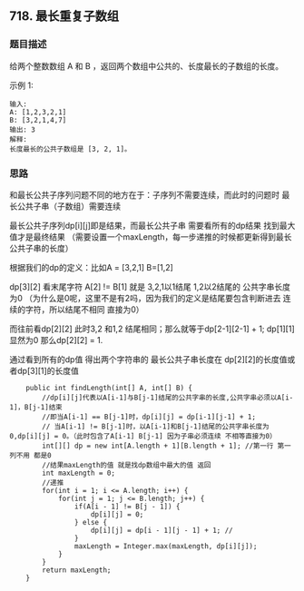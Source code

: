 ## 718. 最长重复子数组

### 题目描述
给两个整数数组 A 和 B ，返回两个数组中公共的、长度最长的子数组的长度。

示例 1:
```
输入:
A: [1,2,3,2,1]
B: [3,2,1,4,7]
输出: 3
解释: 
长度最长的公共子数组是 [3, 2, 1]。
```


### 思路
和最长公共子序列问题不同的地方在于：子序列不需要连续，而此时的问题时 最长公共子串（子数组）需要连续

最长公共子序列dp[i][j]即是结果，而最长公共子串 需要看所有的dp结果 找到最大值才是最终结果
（需要设置一个maxLength，每一步递推的时候都更新得到最长公共子串的长度）

根据我们的dp的定义：比如A = [3,2,1] B=[1,2]

dp[3][2] 看末尾字符 A[2] != B[1] 就是 3,2,1以1结尾 1,2以2结尾的 公共字串长度为0
（为什么是0呢，这里不是有2吗，因为我们的定义是结尾要包含判断进去 连续的字符，所以结尾不相同 直接为0）

而往前看dp[2][2] 此时3,2 和1,2 结尾相同；那么就等于dp[2-1][2-1] + 1; 
dp[1][1]显然为0 那么dp[2][2] = 1.

通过看到所有的dp值 得出两个字符串的 最长公共子串长度在 dp[2][2]的长度值或者dp[3][1]的长度值
```   
    public int findLength(int[] A, int[] B) {
        //dp[i][j]代表以A[i-1]与B[j-1]结尾的公共字串的长度,公共字串必须以A[i-1]，B[j-1]结束
        //即当A[i-1] == B[j-1]时，dp[i][j] = dp[i-1][j-1] + 1;
        // 当A[i-1] != B[j-1]时，以A[i-1]和B[j-1]结尾的公共字串长度为0,dp[i][j] = 0。（此时包含了A[i-1] B[j-1] 因为子串必须连续 不相等直接为0）
        int[][] dp = new int[A.length + 1][B.length + 1]; //第一行 第一列不用 都是0
        //结果maxLength的值 就是找dp数组中最大的值 返回
        int maxLength = 0;
        //递推
        for(int i = 1; i <= A.length; i++) {
            for(int j = 1; j <= B.length; j++) {
                if(A[i - 1] != B[j - 1]) {
                    dp[i][j] = 0;
                } else {
                    dp[i][j] = dp[i - 1][j - 1] + 1; //
                }
                maxLength = Integer.max(maxLength, dp[i][j]);
            }
        }
        return maxLength;
    }
```

